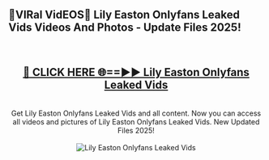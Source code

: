 <h2>🔴VIRal VidEOS🔴 Lily Easton Onlyfans Leaked Vids Videos And Photos - Update Files 2025!</h2>
<br>
<div align="center">
<h2><a href="https://virallinks.top/odZfE0" rel="nofollow">🔴 CLICK HERE 🌐==►► Lily Easton Onlyfans Leaked Vids</a></h2>
<br>
Get Lily Easton Onlyfans Leaked Vids and all content. Now you can access all videos and pictures of Lily Easton Onlyfans Leaked Vids. New Updated Files 2025!
<br>
<br>
<a href="https://virallinks.top/odZfE0" rel="nofollow" data-target="animated-image.originalLink"><img src="https://i.imgur.com/dJHk4Zq.gif)" alt="Lily Easton Onlyfans Leaked Vids" style="max-width: 100%; display: inline-block;" data-target="animated-image.originalImage"></a>
</div>
<br>
